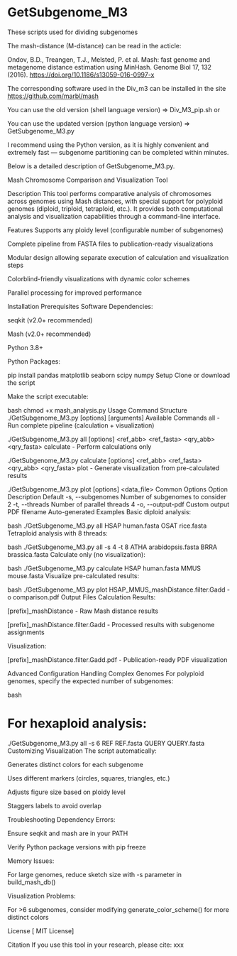 # GetSubgenome_M3
These scripts used for dividing subgenomes

The mash-distance (M-distance) can be read in the acticle:

Ondov, B.D., Treangen, T.J., Melsted, P. et al. Mash: fast genome and metagenome distance estimation using MinHash. Genome Biol 17, 132 (2016). https://doi.org/10.1186/s13059-016-0997-x

The corresponding software <mash> used in the Div_m3 can be installed in the site https://github.com/marbl/mash

You can use the old version (shell language version) => Div_M3_pip.sh or

You can use the updated version (python language version) => GetSubgenome_M3.py

I recommend using the Python version, as it is highly convenient and extremely fast — subgenome partitioning can be completed within minutes. 

Below is a detailed description of GetSubgenome_M3.py.

Mash Chromosome Comparison and Visualization Tool

Description
This tool performs comparative analysis of chromosomes across genomes using Mash distances, with special support for polyploid genomes (diploid, triploid, tetraploid, etc.). It provides both computational analysis and visualization capabilities through a command-line interface.

Features
Supports any ploidy level (configurable number of subgenomes)

Complete pipeline from FASTA files to publication-ready visualizations

Modular design allowing separate execution of calculation and visualization steps

Colorblind-friendly visualizations with dynamic color schemes

Parallel processing for improved performance

Installation
Prerequisites
Software Dependencies:

seqkit (v2.0+ recommended)

Mash (v2.0+ recommended)

Python 3.8+

Python Packages:

pip install pandas matplotlib seaborn scipy numpy
Setup
Clone or download the script

Make the script executable:

bash
chmod +x mash_analysis.py
Usage
Command Structure
./GetSubgenome_M3.py <command> [options] [arguments]
Available Commands
all - Run complete pipeline (calculation + visualization)

./GetSubgenome_M3.py all [options] <ref_abb> <ref_fasta> <qry_abb> <qry_fasta>
calculate - Perform calculations only

./GetSubgenome_M3.py calculate [options] <ref_abb> <ref_fasta> <qry_abb> <qry_fasta>
plot - Generate visualization from pre-calculated results

./GetSubgenome_M3.py plot [options] <data_file>
Common Options
Option	Description	Default
-s, --subgenomes	Number of subgenomes to consider	2
-t, --threads	Number of parallel threads	4
-o, --output-pdf	Custom output PDF filename	Auto-generated
Examples
Basic diploid analysis:

bash
./GetSubgenome_M3.py all HSAP human.fasta OSAT rice.fasta
Tetraploid analysis with 8 threads:

bash
./GetSubgenome_M3.py all -s 4 -t 8 ATHA arabidopsis.fasta BRRA brassica.fasta
Calculate only (no visualization):

bash
./GetSubgenome_M3.py calculate HSAP human.fasta MMUS mouse.fasta
Visualize pre-calculated results:

bash
./GetSubgenome_M3.py plot HSAP_MMUS_mashDistance.filter.Gadd -o comparison.pdf
Output Files
Calculation Results:

[prefix]_mashDistance - Raw Mash distance results

[prefix]_mashDistance.filter.Gadd - Processed results with subgenome assignments

Visualization:

[prefix]_mashDistance.filter.Gadd.pdf - Publication-ready PDF visualization

Advanced Configuration
Handling Complex Genomes
For polyploid genomes, specify the expected number of subgenomes:

bash
# For hexaploid  analysis:
./GetSubgenome_M3.py all -s 6 REF REF.fasta QUERY QUERY.fasta
Customizing Visualization
The script automatically:

Generates distinct colors for each subgenome

Uses different markers (circles, squares, triangles, etc.)

Adjusts figure size based on ploidy level

Staggers labels to avoid overlap

Troubleshooting
Dependency Errors:

Ensure seqkit and mash are in your PATH

Verify Python package versions with pip freeze

Memory Issues:

For large genomes, reduce sketch size with -s parameter in build_mash_db()

Visualization Problems:

For >6 subgenomes, consider modifying generate_color_scheme() for more distinct colors

License
[ MIT License]

Citation
If you use this tool in your research, please cite:
xxx
